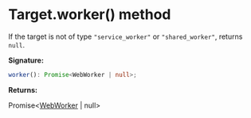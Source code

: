 # Target.worker() method

If the target is not of type `"service_worker"` or `"shared_worker"`, returns `null`.

**Signature:**

```typescript
worker(): Promise<WebWorker | null>;
```

**Returns:**

Promise&lt;[WebWorker](./puppeteer.webworker.md) \| null&gt;

